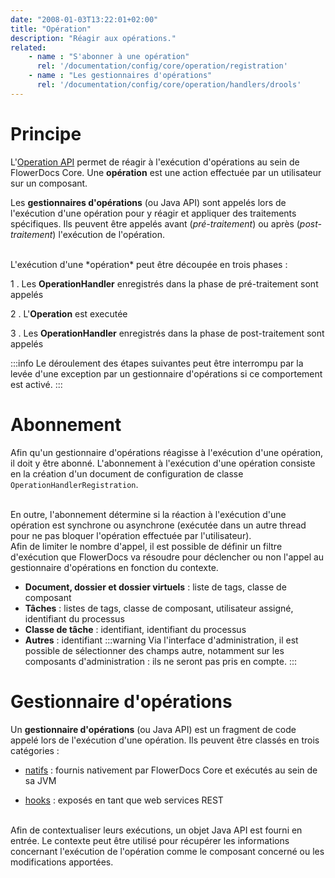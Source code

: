 ```yaml
---
date: "2008-01-03T13:22:01+02:00"
title: "Opération"
description: "Réagir aux opérations."
related: 
    - name : "S'abonner à une opération"
      rel: '/documentation/config/core/operation/registration'
    - name : "Les gestionnaires d'opérations"
      rel: '/documentation/config/core/operation/handlers/drools'
---
```


# Principe

L'[Operation API](/javadocs/operation/index.html) permet de réagir à l'exécution d'opérations au sein de FlowerDocs Core. Une **opération** est une action effectuée par un utilisateur sur un composant. 

Les **gestionnaires d'opérations** (ou Java API) sont appelés lors de l'exécution d'une opération pour y réagir et appliquer des traitements spécifiques. Ils peuvent être appelés avant (*pré-traitement*) ou après (*post-traitement*) l'exécution de l'opération.

<br/>
L'exécution d'une *opération* peut être découpée en trois phases : 

1 . Les **OperationHandler** enregistrés dans la phase de pré-traitement sont appelés 

2 . L'**Operation** est executée

3 . Les **OperationHandler** enregistrés dans la phase de post-traitement sont appelés 

:::info
Le déroulement des étapes suivantes peut être interrompu par la levée d'une exception par un gestionnaire d'opérations si ce comportement est activé.
:::

# Abonnement

Afin qu'un gestionnaire d'opérations réagisse à l'exécution d'une opération, il doit y être abonné. L'abonnement à l'exécution d'une opération consiste en la création d'un document de configuration de classe `OperationHandlerRegistration`. 


<br/>
En outre, l'abonnement détermine si la réaction à l'exécution d'une opération est synchrone ou asynchrone (exécutée dans un autre thread pour ne pas bloquer l'opération effectuée par l'utilisateur).

<br/>
Afin de limiter le nombre d'appel, il est possible de définir un filtre d'exécution que FlowerDocs va résoudre pour déclencher ou non l'appel au gestionnaire d'opérations en fonction du contexte. 
<br/>

* **Document, dossier et dossier virtuels** : liste de tags, classe de composant
* **Tâches** : listes de tags, classe de composant, utilisateur assigné, identifiant du processus
* **Classe de tâche** : identifiant, identifiant du processus
* **Autres** : identifiant
:::warning
Via l'interface d'administration, il est possible de sélectionner des champs autre, notamment sur les composants d'administration : ils ne seront pas pris en compte.
:::

# Gestionnaire d'opérations

Un **gestionnaire d'opérations** (ou Java API) est un fragment de code appelé lors de l'exécution d'une opération.
Ils peuvent être classés en trois catégories : 

* [natifs](broken-link.md) : fournis nativement par FlowerDocs Core et exécutés au sein de sa JVM
<!-- 
* spécifiques : développés spécifiquement et ajoutés comme librairies de FlowerDocs Core (*on-premise uniquement*)
 -->
* [hooks](broken-link.md) : exposés en tant que web services REST

<br/>
Afin de contextualiser leurs exécutions, un objet Java API est fourni en entrée. Le contexte peut être utilisé pour récupérer les informations concernant l'exécution de l'opération comme le composant concerné ou les modifications apportées.


